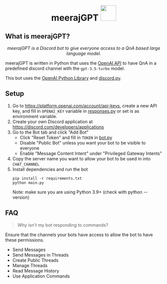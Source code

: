 <h1 align="center">
    <span>meerajGPT</span>
  <img width="auto" height="50px" src="asset/p.png"/>
</h1>

## What is meerajGPT?

<p align="center"><i> 
meerajGPT is a Discord bot to give everyone access to a QnA based large language model. 
</i></p>

meerajGPT  is written in Python that uses the [OpenAI API](https://platform.openai.com/docs/api-reference) to have QnA in a predefined discord channel with the `gpt-3.5-turbo` model.

This bot uses the [OpenAI Python Library](https://github.com/openai/openai-python) and [discord.py](https://discordpy.readthedocs.io/).


## Setup


1. Go to https://platform.openai.com/account/api-keys, create a new API key, and fill in `OPENAI_KEY` variable in [responses.py](https://github.com/sak33b/meerajGPT/blob/main/responses.py) or set is as environment variable.
1. Create your own Discord application at https://discord.com/developers/applications
1. Go to the Bot tab and click "Add Bot"
    - Click "Reset Token" and fill in `TOKEN` in [bot.py](https://github.com/sak33b/meerajGPT/blob/main/bot.py)
    - Disable "Public Bot" unless you want your bot to be visible to everyone
    - Enable "Message Content Intent" under "Privileged Gateway Intents"
1. Copy the  server name you want to allow your bot to be used in into `CHAT_CHANNEL`
1. Install dependencies and run the bot
    ```
    pip install -r requirements.txt
    python main.py
    ```
    Note: make sure you are using Python 3.9+ (check with python --version)

## FAQ

> Why isn't my bot responding to commands?

Ensure that the channels your bots have access to allow the bot to have these permissions.
- Send Messages
- Send Messages in Threads
- Create Public Threads
- Manage Threads
- Read Message History
- Use Application Commands
